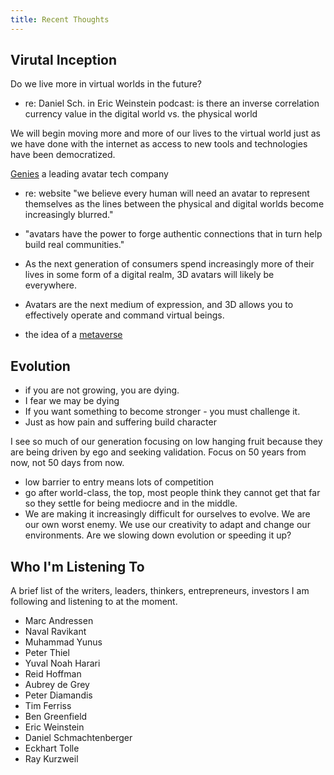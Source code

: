 ```yaml
---
title: Recent Thoughts
---
```


## Virutal Inception

Do we live more in virtual worlds in the future?
- re: Daniel Sch. in Eric Weinstein podcast: is there an inverse correlation currency value in the digital world vs. the physical world

We will begin moving more and more of our lives to the virtual world just as we have done with the internet as access to new tools and technologies have been democratized. 

[Genies](https://www.genies.com/) a leading avatar tech company
- re: website "we believe every human will need an avatar to represent themselves as the lines between the physical and digital worlds become increasingly blurred."
- "avatars have the power to forge authentic connections that in turn help build real communities."
- As the next generation of consumers spend increasingly more of their lives in some form of a digital realm, 3D avatars will likely be everywhere.
- Avatars are the next medium of expression, and 3D allows you to effectively operate and command virtual beings.

- the idea of a [metaverse](https://en.wikipedia.org/wiki/Metaverse)

## Evolution

- if you are not growing, you are dying. 
- I fear we may be dying
- If you want something to become stronger - you must challenge it. 
- Just as how pain and suffering build character 

I see so much of our generation focusing on low hanging fruit because they are being driven by ego and seeking validation. Focus on 50 years from now, not 50 days from now. 
	
  - low barrier to entry means lots of competition 
  - go after world-class, the top, most people think they cannot get that far so they settle for being mediocre and in the middle.
  - We are making it increasingly difficult for ourselves to evolve. We are our own worst enemy. We use our creativity to adapt and change our environments. Are we slowing down evolution or speeding it up? 

## Who I'm Listening To

A brief list of the writers, leaders, thinkers, entrepreneurs, investors I am following and listening to at the moment. 

- Marc Andressen 
- Naval Ravikant
- Muhammad Yunus
- Peter Thiel 
- Yuval Noah Harari
- Reid Hoffman
- Aubrey de Grey
- Peter Diamandis
- Tim Ferriss
- Ben Greenfield
- Eric Weinstein
- Daniel Schmachtenberger
- Eckhart Tolle
- Ray Kurzweil
